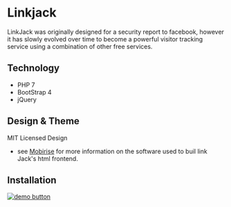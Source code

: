 Linkjack
======
LinkJack was originally designed for a security report to facebook, however it has slowly evolved over time to become a powerful visitor tracking service using a combination of other free services.

## Technology
* PHP 7
* BootStrap 4
* jQuery

## Design & Theme 
MIT Licensed Design
* see [Mobirise](https://mobirise.com) for more information on the software used to buil link Jack's html frontend.

## Installation


[![demo button](https://i.imgur.com/D1im9FI.png)](https://naxlo.ml/app/linkly) 
